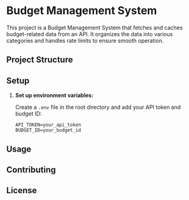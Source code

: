 # Budget Management System

This project is a Budget Management System that fetches and caches budget-related data from an API. It organizes the data into various categories and handles rate limits to ensure smooth operation.

## Project Structure

## Setup

1. **Set up environment variables:**

	Create a `.env` file in the root directory and add your API token and budget ID:
	```
	API_TOKEN=your_api_token
	BUDGET_ID=your_budget_id
	```

## Usage

## Contributing

## License

